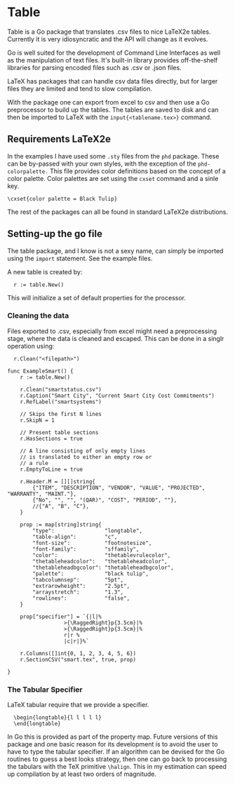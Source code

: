 # Table

Table is a Go package that translates .csv files to nice LaTeX2e tables. Currently it is
very idiosyncratic and the API will change as it evolves.

Go is well suited for the development of Command Line Interfaces as well as the manipulation of text files. It's built-in library provides off-the-shelf libraries for parsing encoded files such as .csv or .json files.

LaTeX has packages that can handle csv data files directly, but for larger files they are limited and tend to slow compilation.

With the package one can export from excel to csv and then use a Go preprocessor to build up the tables. The tables are saved to disk and can then be imported to LaTeX with the `input{<tablename.tex>}` command.

## Requirements LaTeX2e

In the examples I have used some `.sty` files from the `phd` package. These can be by-passed with your own styles, with the exception of the `phd-colorpalette.` This file provides color definitions based on the concept of a color palette. Color palettes are set using the `cxset` command and a sinle key.

```[latex]
\cxset{color palette = Black Tulip}
```

The rest of the packages can all be found in standard LaTeX2e distributions.


## Setting-up the go file

The table package, and I know is not a sexy name, can simply be imported using the `import` statement. See
the example files.

A new table is created by:

```[Go]
  r := table.New()
```

This will initialize a set of default properties for the processor.

### Cleaning the data

Files exported to .csv, especially from excel might need a preprocessing stage, where the data is cleaned
and escaped. This can be done in a singlr operation using:

```[Go]
  r.Clean("<filepath>")
```




```[Go]
func ExampleSmart() {
	r := table.New()

	r.Clean("smartstatus.csv") 
	r.Caption("Smart City", "Current Smart City Cost Commitments")
	r.RefLabel("smartsystems")

	// Skips the first N lines
	r.SkipN = 1

	// Present table sections
	r.HasSections = true

	// A line consisting of only empty lines
	// is translated to either an empty row or 
	// a rule
	r.EmptyToLine = true

	r.Header.M = [][]string{
		{"ITEM", "DESCRIPTION", "VENDOR", "VALUE", "PROJECTED", "WARRANTY", "MAINT."},
		{"No", "", "", "(QAR)", "COST", "PERIOD", ""},
		//{"A", "B", "C"},
	}

	prop := map[string]string{
		"type":                "longtable",
		"table-align":         "c",
		"font-size":           "footnotesize",
		"font-family":         "sffamily",
		"color":               "thetablevrulecolor",
		"thetableheadcolor":   "thetableheadcolor",
		"thetableheadbgcolor": "thetableheadbgcolor",
		"palette":             "black tulip",
		"tabcolumnsep":        "5pt",
		"extrarowheight":      "2.5pt",
		"arraystretch":        "1.3",
		"rowlines":            "false",
	}

	prop["specifier"] = `{|l|% 
                  >{\RaggedRight}p{3.5cm}|% 
                  >{\RaggedRight}p{3.5cm}|%
                  r|r %
                  |c|r|}%`

	r.Columns([]int{0, 1, 2, 3, 4, 5, 6})
	r.SectionCSV("smart.tex", true, prop)

}
```


### The Tabular Specifier

LaTeX tabular require that we provide a specifier.

```
  \begin{longtable}{l l l l l}
  \end{longtable}
```

In Go this is provided as part of the property map. Future versions of this package and one basic reason for its development is to avoid the user to have to type the tabular specifier. If an algorithm can be devised for the Go routines to guess a best looks strategy, then one can go back to processing the tabulars with the TeX primitive `\halign`. This in my estimation can speed up compilation by at least two orders of magnitude.







